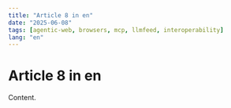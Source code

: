```yaml
---
title: "Article 8 in en"
date: "2025-06-08"
tags: [agentic-web, browsers, mcp, llmfeed, interoperability]
lang: "en"
---
```


# Article 8 in en

Content.
